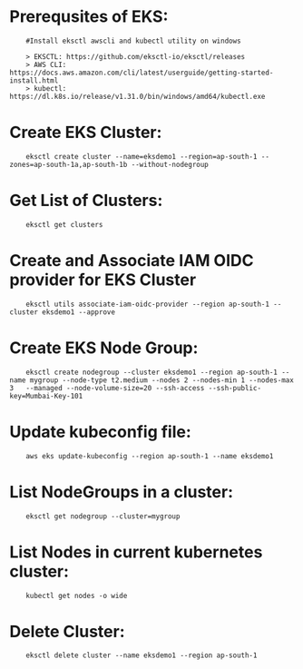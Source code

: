 # Prerequsites of EKS:

		#Install eksctl awscli and kubectl utility on windows 
		
		> EKSCTL: https://github.com/eksctl-io/eksctl/releases 
		> AWS CLI: https://docs.aws.amazon.com/cli/latest/userguide/getting-started-install.html
		> kubectl: https://dl.k8s.io/release/v1.31.0/bin/windows/amd64/kubectl.exe 
		
# Create EKS Cluster:
		
		eksctl create cluster --name=eksdemo1 --region=ap-south-1 --zones=ap-south-1a,ap-south-1b --without-nodegroup 

# Get List of Clusters:

		eksctl get clusters
		
		
# Create and Associate IAM OIDC provider for EKS Cluster

		eksctl utils associate-iam-oidc-provider --region ap-south-1 --cluster eksdemo1 --approve		

# Create EKS Node Group:
		
		eksctl create nodegroup --cluster eksdemo1 --region ap-south-1 --name mygroup --node-type t2.medium --nodes 2 --nodes-min 1 --nodes-max 3   --managed --node-volume-size=20 --ssh-access --ssh-public-key=Mumbai-Key-101

# Update kubeconfig file:

		aws eks update-kubeconfig --region ap-south-1 --name eksdemo1
		
# List NodeGroups in a cluster:

		eksctl get nodegroup --cluster=mygroup 

# List Nodes in current kubernetes cluster:

		kubectl get nodes -o wide	
		

# Delete Cluster:

		eksctl delete cluster --name eksdemo1 --region ap-south-1	